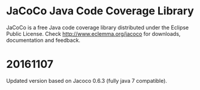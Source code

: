 # JaCoCo Java Code Coverage Library

JaCoCo is a free Java code coverage library distributed under the Eclipse Public License. Check http://www.eclemma.org/jacoco for downloads, documentation and feedback.

# 20161107

Updated version based on Jacoco 0.6.3 (fully java 7 compatible).
